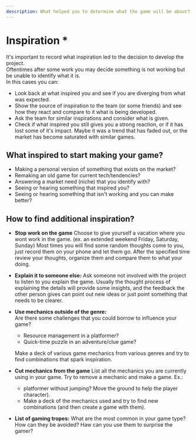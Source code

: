```yaml
---
description: What helped you to determine what the game will be about?
---
```


# Inspiration \*

It's important to record what inspiration led to the decision to develop the project.  
Oftentimes after some work you may decide something is not working but be unable to identify what it is.  
In this cases you can:

* Look back at what inspired you and see if you are diverging from what was expected.
* Show the source of inspiration to the team \(or some friends\) and see how they react and compare to it what is being developed.
* Ask the team for similar inspirations and consider what is given.
* Check if what inspired you still gives you a strong reaction, or if it has lost some of it's impact. Maybe it was a trend that has faded out, or the market has become saturated with similar games.

## What inspired to start making your game?

* Making a personal version of something that exists on the market?
* Remaking an old game for current tech/tendencies?
* Answering a market need \(niche\) that you identify with?
* Seeing or hearing something that inspired you?
* Seeing or hearing something that isn't working and you can make better?

## How to find additional inspiration?

* **Stop work on the game** Choose to give yourself a vacation where you wont work in the game. \(ex. an extended weekend Friday, Saturday, Sunday\) Most times you will find some random thoughts come to you, just record them on your phone and let them go. After the specified time review your thoughts, organize them and compare them to what your doing. 
* **Explain it to someone else:** Ask someone not involved with the project to listen to you explain the game. Usually the thought process of explaining the details will provide some insights, and the feedback the other person gives can point out new ideas or just point something that needs to be clearer. 
* **Use mechanics outside of the genre:**   
  Are there some challenges that you could borrow to influence your game?

  *  Resource management in a platformer?
  * Quick-time puzzle in an adventure/clue game?

  Make a deck of various game mechanics from various genres and try to find combinations that spark inspiration.

* **Cut mechanics from the game** List all the mechanics you are currently using in your game. Try to remove a mechanic and make a game. Ex.:
  * platformer without jumping? Move the ground to help the player character\).
  * Make a deck of the mechanics used and try to find new combinations \(and then create a game with them\). 
* **List of gaming tropes:**  What are the most common in your game type? How can they be avoided? Haw can you use them to surprise the gamer?

